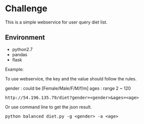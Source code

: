 # Challenge

This is a simple webservice for user query diet list.

##   Environment

*   python2.7
*   pandas
*   flask

Example:

To use webservice, the key and the value should follow the rules.

gender  : could be [Female/Male/F/M/f/m]
ages    : range 2 ~ 120

<pre>http://54.196.135.79/diet?gender=&lt;gender&gt;&ages=&lt;age&gt; </pre>

Or use command line to get the json result.

<pre>python balanced_diet.py -g &lt;gender&gt; -a &lt;age&gt; </pre>

